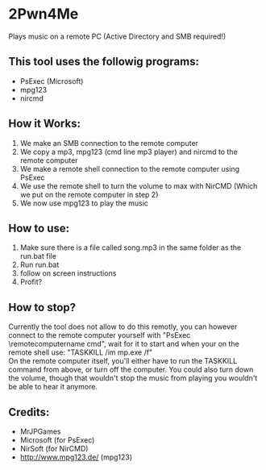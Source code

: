 # 2Pwn4Me
Plays music on a remote PC (Active Directory and SMB required!)

This tool uses the followig programs:
----
 - PsExec (Microsoft)
 - mpg123
 - nircmd

How it Works:
----
1. We make an SMB connection to the remote computer<br>
2. We copy a mp3, mpg123 (cmd line mp3 player) and nircmd to the remote computer<br>
3. We make a remote shell connection to the remote computer using PsExec<br>
4. We use the remote shell to turn the volume to max with NirCMD (Which we put on the remote computer in step 2)<br>
5. We now use mpg123 to play the music<br>

How to use:
----
1. Make sure there is a file called song.mp3 in the same folder as the run.bat file<br>
2. Run run.bat<br>
3. follow on screen instructions<br>
4. Profit?<br>

How to stop?
----
Currently the tool does not allow to do this remotly, you can however connect to the remote computer yourself with "PsExec \\remotecomputername cmd", wait for it to start and when your on the remote shell use: "TASKKILL /im mp.exe /f"<br>
On the remote computer itself, you'll either have to run the TASKKILL command from above, or turn off the computer. You could also turn down the volume, though that wouldn't stop the music from playing you wouldn't be able to hear it anymore.

Credits:
----
- MrJPGames
- Microsoft (for PsExec)
- NirSoft (for NirCMD)
- http://www.mpg123.de/ (mpg123)
